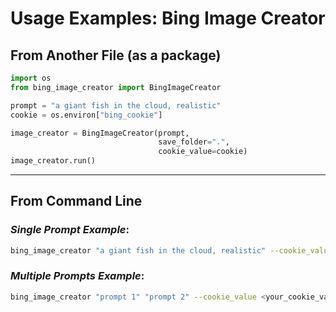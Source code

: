 # Usage Examples: Bing Image Creator

## From Another File (as a package)

```python
import os
from bing_image_creator import BingImageCreator

prompt = "a giant fish in the cloud, realistic"
cookie = os.environ["bing_cookie"]

image_creator = BingImageCreator(prompt,
                                 save_folder=".",
                                 cookie_value=cookie)
image_creator.run()
```

---
## From Command Line

### *Single Prompt Example*:
```bash
bing_image_creator "a giant fish in the cloud, realistic" --cookie_value <your_cookie_value> --save_folder .
```

### *Multiple Prompts Example*:
```bash
bing_image_creator "prompt 1" "prompt 2" --cookie_value <your_cookie_value> --save_folder .
```